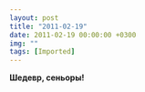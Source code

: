 ```yaml
---
layout: post
title: "2011-02-19"
date: 2011-02-19 00:00:00 +0300
img: ""
tags: [Imported]
---
```


**Шедевр, сеньоры!**